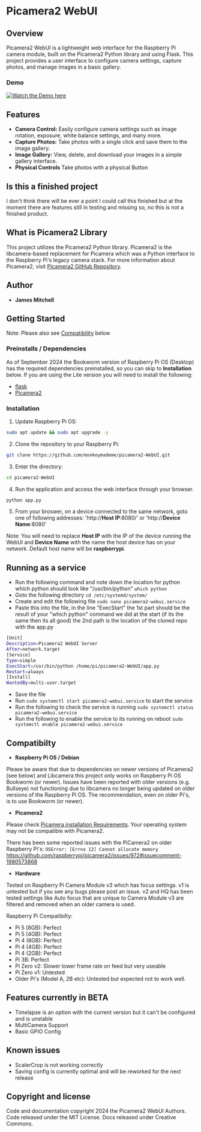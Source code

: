 # Picamera2 WebUI

## Overview

Picamera2 WebUI is a lightweight web interface for the Raspberry Pi camera module, built on the Picamera2 Python library and using Flask. This project provides a user interface to configure camera settings, capture photos, and manage images in a basic gallery.

### Demo

[![Watch the Demo here](https://img.youtube.com/vi/K_pSdu5fv1M/0.jpg)](https://www.youtube.com/watch?v=K_pSdu5fv1M)

## Features

- **Camera Control:** Easily configure camera settings such as image rotation, exposure, white balance settings, and many more.
- **Capture Photos:** Take photos with a single click and save them to the image gallery.
- **Image Gallery:** View, delete, and download your images in a simple gallery interface.
- **Physical Controls** Take photos with a physical Button

## Is this a finished project

I don't think there will be ever a point I could call this finished but at the moment there are features still in testing and missing so, no this is not a finished product.

## What is Picamera2 Library

This project utilizes the Picamera2 Python library. Picamera2 is the libcamera-based replacement for Picamera which was a Python interface to the Raspberry Pi's legacy camera stack. 
For more information about Picamera2, visit [Picamera2 GitHub Repository](https://github.com/raspberrypi/picamera2).

## Author

- **James Mitchell**

## Getting Started

Note: Please also see [Compatibility](#compatibilty) below

### Preinstalls / Dependencies

As of September 2024 the Bookworm version of Raspberry Pi OS (Desktop) has the required dependencies preinstalled, so you can skip to **Installation** below. If you are using the Lite version you will need to install the following:
- [flask](https://flask.palletsprojects.com/en/3.0.x/installation/#install-flask)
- [Picamera2](https://github.com/raspberrypi/picamera2)

### Installation

1. Update Raspberry Pi OS: 
```bash
sudo apt update && sudo apt upgrade -y
```
2. Clone the repository to your Raspberry Pi:
```bash
git clone https://github.com/monkeymademe/picamera2-WebUI.git
```
3. Enter the directory: 
```bash
cd picamera2-WebUI
```
4. Run the application and access the web interface through your browser.
```bash
python app.py
```
5. From your broswer, on a device connected to the same network, goto one of following addresses: 'http://**Host IP**:8080/' or 'http://**Device Name**:8080'

Note: You will need to replace **Host IP** with the IP of the device running the WebUI and **Device Name** with the name the host device has on your network. Default host name will be **raspberrypi**.

## Running as a service 

- Run the following command and note down the location for python which python should look like "/usr/bin/python" `which python`
- Goto the following directory `cd /etc/systemd/system/`
- Create and edit the following file `sudo nano picamera2-webui.service`
- Paste this into the file, in the line "ExecStart" the 1st part should be the result of your "which python" command we did at the start (if its the same then its all good) the 2nd path is the location of the cloned repo with the app.py
  
```bash
[Unit]
Description=Picamera2 WebUI Server
After=network.target
[Service]
Type=simple
ExecStart=/usr/bin/python /home/pi/picamera2-WebUI/app.py
Restart=always
[Install]
WantedBy=multi-user.target
```
- Save the file
- Run `sudo systemctl start picamera2-webui.service` to start the service 
- Run the following to check the service is running `sudo systemctl status picamera2-webui.service`
- Run the following to enable the service to its running on reboot `sudo systemctl enable picamera2-webui.service`
  
## Compatibilty

- **Raspberry Pi OS / Debian**

Please be aware that due to dependencies on newer versions of Picamera2 (see below) and Libcamera this project only works on Raspberry Pi OS Bookworm (or newer). Issues have been reported with older versions (e.g. Bullseye) not functioning due to libcamera no longer being updated on older versions of the Raspberry Pi OS. The recommendation, even on older Pi's, is to use Bookworm (or newer).

- **Picamera2**

Please check [Picamera installation Requirements](https://github.com/raspberrypi/picamera2?tab=readme-ov-file#installation). Your operating system may not be compatible with Picamera2.

There has been some reported issues with the PiCamera2 on older Raspberry Pi's: ```OSError: [Errno 12] Cannot allocate memory``` https://github.com/raspberrypi/picamera2/issues/972#issuecomment-1980573868

- **Hardware**

Tested on Raspberry Pi Camera Module v3 which has focus settings. v1 is untested but if you see any bugs please post an issue. v2 and HQ has been tested settings like Auto focus that are unique to Camera Module v3 are filtered and removed when an older camera is used.

Raspberry Pi Compatibilty: 

- Pi 5 (8GB): Perfect
- Pi 5 (4GB): Perfect
- Pi 4 (8GB): Perfect
- Pi 4 (4GB): Perfect
- Pi 4 (2GB): Perfect
- Pi 3B: Perfect
- Pi Zero v2: Slower lower frame rate on feed but very useable
- Pi Zero v1: Untested
- Older Pi's (Model A, 2B etc): Untested but expected not to work well.

## Features currently in BETA

- Timelapse is an option with the current version but it can't be configured and is unstable
- MultiCamera Support
- Basic GPIO Config

## Known issues 

- ScalerCrop is not working correctly
- Saving config is currently optimal and will be reworked for the next release
  
## Copyright and license

Code and documentation copyright 2024 the Picamera2 WebUI Authors. Code released under the MIT License. Docs released under Creative Commons.
